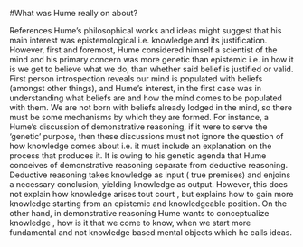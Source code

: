 #What was Hume really on about?

References Hume’s philosophical works and ideas might suggest that his main interest was epistemological i.e. knowledge and its justification. However, first and foremost, Hume considered himself a scientist of the mind and his primary concern was more genetic than epistemic i.e. in how it is we get to believe what we do, than whether said belief is justified or valid.
First person introspection reveals our mind is populated with beliefs (amongst other things), and Hume’s interest, in the first case was in understanding what beliefs are and how the mind comes to be populated with them. We are not born with beliefs already lodged in the mind, so there must be some mechanisms by which they are formed.
For instance, a Hume’s discussion of demonstrative reasoning, if it were to serve the ‘genetic’ purpose, then these discussions must not ignore the question of how knowledge comes about i.e. it must include an explanation on the process that produces it.
It is owing to his genetic agenda that Hume conceives of demonstrative reasoning separate from deductive reasoning. Deductive reasoning takes knowledge as input ( true premises) and enjoins a necessary conclusion, yielding knowledge as output. However, this does not explain how knowledge arises tout court , but explains how to gain more knowledge starting from an epistemic and knowledgeable position. On the other hand, in demonstrative reasoning Hume wants to conceptualize knowledge , how is it that we come to know, when we start more fundamental and not knowledge based mental objects which he calls ideas.

